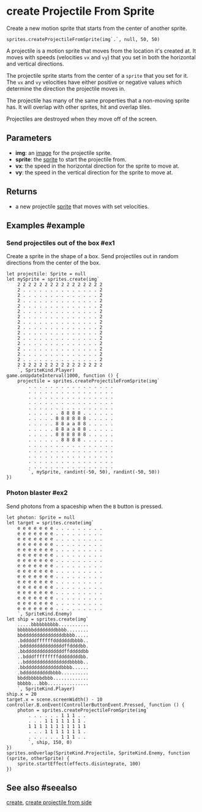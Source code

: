 # create Projectile From Sprite

Create a new motion sprite that starts from the center of another sprite.

```sig
sprites.createProjectileFromSprite(img`.`, null, 50, 50)
```

A projectile is a motion sprite that moves from the location it's created at. It moves with speeds (velocities `vx` and `vy`) that you set in both the horizontal and vertical directions.

The projectile sprite starts from the center of a `sprite` that you set for it. The `vx` and `vy` velocities have either positive or negative values which determine the direction the projectile moves in.

The projectile has many of the same properties that a non-moving sprite has. It will overlap with other sprites, hit and overlap tiles.

Projectiles are destroyed when they move off of the screen.

## Parameters

* **img**: an [image](/types/image) for the projectile sprite.
* **sprite**: the [sprite](/types/sprite) to start the projectile from.
* **vx**: the speed in the horizontal direction for the sprite to move at.
* **vy**: the speed in the vertical direction for the sprite to move at.

## Returns

* a new projectile [sprite](/types/sprite) that moves with set velocities.

## Examples #example

### Send projectiles out of the box #ex1

Create a sprite in the shape of a box. Send projectiles out in random directions from the center of the box.

```blocks
let projectile: Sprite = null
let mySprite = sprites.create(img`
    2 2 2 2 2 2 2 2 2 2 2 2 2 2 2 2 
    2 . . . . . . . . . . . . . . 2 
    2 . . . . . . . . . . . . . . 2 
    2 . . . . . . . . . . . . . . 2 
    2 . . . . . . . . . . . . . . 2 
    2 . . . . . . . . . . . . . . 2 
    2 . . . . . . . . . . . . . . 2 
    2 . . . . . . . . . . . . . . 2 
    2 . . . . . . . . . . . . . . 2 
    2 . . . . . . . . . . . . . . 2 
    2 . . . . . . . . . . . . . . 2 
    2 . . . . . . . . . . . . . . 2 
    2 . . . . . . . . . . . . . . 2 
    2 . . . . . . . . . . . . . . 2 
    2 . . . . . . . . . . . . . . 2 
    2 2 2 2 2 2 2 2 2 2 2 2 2 2 2 2 
    `, SpriteKind.Player)
game.onUpdateInterval(1000, function () {
    projectile = sprites.createProjectileFromSprite(img`
        . . . . . . . . . . . . . . . . 
        . . . . . . . . . . . . . . . . 
        . . . . . . . . . . . . . . . . 
        . . . . . . . . . . . . . . . . 
        . . . . . . . . . . . . . . . . 
        . . . . . . 8 8 8 8 . . . . . . 
        . . . . . 8 8 8 8 8 8 . . . . . 
        . . . . . 8 8 a a 8 8 . . . . . 
        . . . . . 8 8 a a 8 8 . . . . . 
        . . . . . 8 8 8 8 8 8 . . . . . 
        . . . . . . 8 8 8 8 . . . . . . 
        . . . . . . . . . . . . . . . . 
        . . . . . . . . . . . . . . . . 
        . . . . . . . . . . . . . . . . 
        . . . . . . . . . . . . . . . . 
        . . . . . . . . . . . . . . . . 
        `, mySprite, randint(-50, 50), randint(-50, 50))
})
```

### Photon blaster #ex2

Send photons from a spaceship when the ``B`` button is pressed.

```blocks
let photon: Sprite = null
let target = sprites.create(img`
    e e e e e e e . . . . . . . . . 
    e e e e e e e . . . . . . . . . 
    e e e e e e e . . . . . . . . . 
    e e e e e e e . . . . . . . . . 
    e e e e e e e . . . . . . . . . 
    e e e e e e e . . . . . . . . . 
    e e e e e e e . . . . . . . . . 
    e e e e e e e . . . . . . . . . 
    e e e e e e e . . . . . . . . . 
    e e e e e e e . . . . . . . . . 
    e e e e e e e . . . . . . . . . 
    e e e e e e e . . . . . . . . . 
    e e e e e e e . . . . . . . . . 
    e e e e e e e . . . . . . . . . 
    e e e e e e e . . . . . . . . . 
    e e e e e e e . . . . . . . . . 
    `, SpriteKind.Enemy)
let ship = sprites.create(img`
    .....bbbbbbbbbb...........
    bbbbbbddddddddbbbb........
    bbdddddddddddddddbbbb.....
    .bdddddffffffdddddddbbbb..
    .bdddddddddddddddffddddbb.
    .bbddddddddddddddffdddddbb
    ..bdddfffffffffddddddddbb.
    ..bddddddddddddddddbbbbb..
    .bbdddddddddddddbbbb......
    .bddddddddddbbbb..........
    bbddbbbbbdbbb.............
    bbbbb...bbb...............
    `, SpriteKind.Player)
ship.x = 20
target.x = scene.screenWidth() - 10
controller.B.onEvent(ControllerButtonEvent.Pressed, function () {
    photon = sprites.createProjectileFromSprite(img`
        . . . . . . 1 1 1 . . 
        . . . 1 1 1 1 1 1 1 . 
        1 1 1 1 1 1 1 1 1 1 1 
        . . . 1 1 1 1 1 1 1 . 
        . . . . . . 1 1 1 . . 
        `, ship, 150, 0)
})
sprites.onOverlap(SpriteKind.Projectile, SpriteKind.Enemy, function (sprite, otherSprite) {
    sprite.startEffect(effects.disintegrate, 100)
})
```

## See also #seealso

[create](/reference/sprites/create), [create projectile from side](/reference/sprites/create-projectile-from-side)